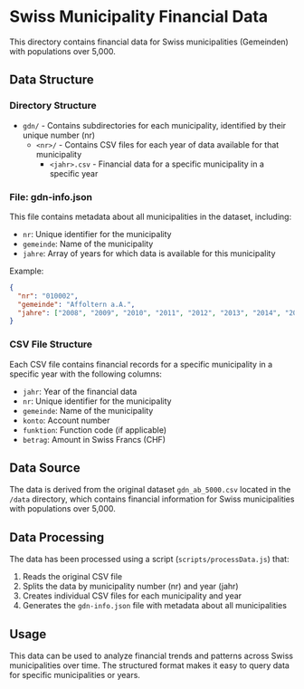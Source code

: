 # Swiss Municipality Financial Data

This directory contains financial data for Swiss municipalities (Gemeinden) with populations over 5,000.

## Data Structure

### Directory Structure

- `gdn/` - Contains subdirectories for each municipality, identified by their unique number (nr)
  - `<nr>/` - Contains CSV files for each year of data available for that municipality
    - `<jahr>.csv` - Financial data for a specific municipality in a specific year

### File: gdn-info.json

This file contains metadata about all municipalities in the dataset, including:

- `nr`: Unique identifier for the municipality
- `gemeinde`: Name of the municipality
- `jahre`: Array of years for which data is available for this municipality

Example:
```json
{
  "nr": "010002",
  "gemeinde": "Affoltern a.A.",
  "jahre": ["2008", "2009", "2010", "2011", "2012", "2013", "2014", "2015", "2016", "2017", "2018", "2019", "2020", "2021", "2022"]
}
```

### CSV File Structure

Each CSV file contains financial records for a specific municipality in a specific year with the following columns:

- `jahr`: Year of the financial data
- `nr`: Unique identifier for the municipality
- `gemeinde`: Name of the municipality
- `konto`: Account number
- `funktion`: Function code (if applicable)
- `betrag`: Amount in Swiss Francs (CHF)

## Data Source

The data is derived from the original dataset `gdn_ab_5000.csv` located in the `/data` directory, which contains financial information for Swiss municipalities with populations over 5,000.

## Data Processing

The data has been processed using a script (`scripts/processData.js`) that:

1. Reads the original CSV file
2. Splits the data by municipality number (nr) and year (jahr)
3. Creates individual CSV files for each municipality and year
4. Generates the `gdn-info.json` file with metadata about all municipalities

## Usage

This data can be used to analyze financial trends and patterns across Swiss municipalities over time. The structured format makes it easy to query data for specific municipalities or years.
